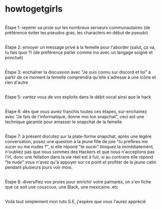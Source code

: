 # howtogetgirls


<br> Étape 1: repérer sa proie sur les nombreux serveurs communautaires (de préférence éviter les pseudos gras, les characters en début de pseudo)

<br>  Étape 2: envoyer un message privé à la femelle pour l'aborder (salut, ça va, tu fais quoi ?) (de préférence parler comme ino avec un langage soigné et ponctué)

<br> Étape 3: enchaîner la discussion avec "Je suis connu sur discord et toi" à partir de ce moment la femelle comprendra qu'elle s'adresse à une icône et rien d'autre

<br> Étape 5: vantez vous de vos exploits dans le débit vocal ainsi que le hack

<br> Étape 6: dès que vous aurez franchis toutes ces étapes, sur-enchainez avec "Je fais de l'informatique, donne moi ton snapchat", ceci est une technique garantie pour amasser le snapchat de la femelle

<br> Étape 7: à présent discutez sur la plate-forme snapchat, après une légère conversation, posez une question à la jeune fille de joie "tu  préfères me sucer ou me nudes ?", si elle répond "te sucer" bloquez la immédiatement, n'oubliez pas que nous sommes des Hackers et que nous n'acceptons pas l'irl, donc une fellation dans la vie réel est à fuir, si au contraire elle répond "te nude" vous n'avez qu'à appuyer sur ce point et profiter de la jeune catin pendant plusieurs jours voir mois.

<br> Étape 8: diversifiez vos proies pour enrichir votre palmarès, on s'en fiche que ce soit une couscous, une Black, une mexicaine..etc

<br> Voilà tout simplement mon tuto S.E, j'espère que vous l'aurez apprécié

